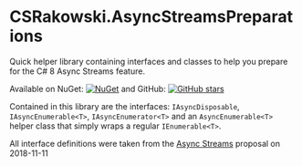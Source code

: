 # CSRakowski.AsyncStreamsPreparations
Quick helper library containing interfaces and classes to help you prepare for the C# 8 Async Streams feature.

Available on NuGet: [![NuGet](https://img.shields.io/nuget/v/CSRakowski.AsyncStreamsPreparations.svg)](https://www.nuget.org/packages/CSRakowski.AsyncStreamsPreparations/)
 and GitHub: [![GitHub stars](https://img.shields.io/github/stars/csrakowski/CSRakowski.AsyncStreamsPreparations.svg)](https://github.com/csrakowski/CSRakowski.AsyncStreamsPreparations/)

Contained in this library are the interfaces: `IAsyncDisposable`, `IAsyncEnumerable<T>`, `IAsyncEnumerator<T>` and an `AsyncEnumerable<T>` helper class that simply wraps a regular `IEnumerable<T>`.

All interface definitions were taken from the [Async Streams](https://github.com/dotnet/csharplang/blob/master/proposals/async-streams.md) proposal on 2018-11-11
